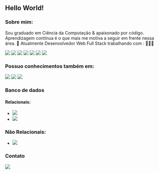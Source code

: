 <!--
**carlosrsantos/carlosrsantos** is a ✨ _special_ ✨ repository because its `README.md` (this file) appears on your GitHub profile.

Here are some ideas to get you started:

- 🔭 I’m currently working on ...
- 🌱 I’m currently learning ...
- 👯 I’m looking to collaborate on ...
- 🤔 I’m looking for help with ...
- 💬 Ask me about ...
- 📫 How to reach me: ...
- 😄 Pronouns: ...
- ⚡ Fun fact: ...
-->

## Hello World!

### Sobre mim:

  Sou graduado em Ciência da Computação & apaixonado por código.
  Aprendizagem contínua é o que mais me motiva a seguir em frente nessa área.
  🔭 Atualmente Desenvolvedor Web Full Stack trabalhando com : 👨🏾‍💻
  <div>
    <img src="https://img.shields.io/badge/Vue.js-35495E?style=for-the-badge&logo=vuedotjs&logoColor=4FC08D" />      
    <img src="https://img.shields.io/badge/.NET-512BD4?style=for-the-badge&logo=dotnet&logoColor=white" />
    <img src="https://img.shields.io/badge/TypeScript-3178C6?style=for-the-badge&logo=TypeScript&logoColor=FFF" />
    <img src="https://img.shields.io/badge/C%23-239120?style=for-the-badge&logo=c-sharp&logoColor=white" />
    <img src="https://img.shields.io/badge/tailwindcss-0F172A?style=for-the-badge&logo=tailwindcss&logoColoer=white" />
    <img src="https://img.shields.io/badge/-MongoDB-13aa52?style=for-the-badge&logo=mongodb&logoColor=white" />
    <img src="https://img.shields.io/badge/firebase-ffca28?style=for-the-badge&logo=firebase&logoColor=black" />
  </div>

### Possuo conhecimentos também em:
<div>
  <img src="https://img.shields.io/badge/Docker-1E90FF?style=for-the-badge&logo=docker&logoColor=white" />
  <img src="https://img.shields.io/badge/JavaScript-F7DF1E?style=for-the-badge&logo=JavaScript&logoColor=000" />
  <img src="https://img.shields.io/badge/Redis-DC382D?style=for-the-badge&logo=redis&logoColor=white" /> 
</div>

### Banco de dados 
#### Relacionais:
* <img src="https://img.shields.io/badge/Microsoft%20SQL%20Server-CC2927?style=for-the-badge&logo=microsoftsqlserver&logoColor=fff" />
* <img src="https://img.shields.io/badge/MySQL-lightgrey?style=for-the-badge&logo=mysql&logoColor=white&labelColor=blue" />

### Não Relacionais:
* <img src="https://img.shields.io/badge/Redis-DC382D?style=for-the-badge&logo=redis&logoColor=white" />

### Contato
<div>
<a href="https://www.linkedin.com/in/carlos-rodrigues-b0961951/" target="_blank"><img src="https://img.shields.io/badge/-LinkedIn-%230077B5?style=for-the-badge&logo=linkedin&logoColor=white" target="_blank"></a>
</div>
